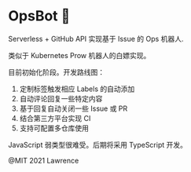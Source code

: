 # OpsBot 🤖️

Serverless + GitHub API 实现基于 Issue 的 Ops 机器人.

类似于 Kubernetes Prow 机器人的白嫖实现。

目前初始化阶段。开发路线图：

1. 定制标签触发相应 Labels 的自动添加
2. 自动评论回复一些特定内容
3. 基于回复自动关闭一些 Issue 或 PR
4. 结合第三方平台实现 CI
5. 支持可配置多仓库使用

JavaScript 弱类型很难受。后期将采用 TypeScript 开发。

@MIT 2021 Lawrence